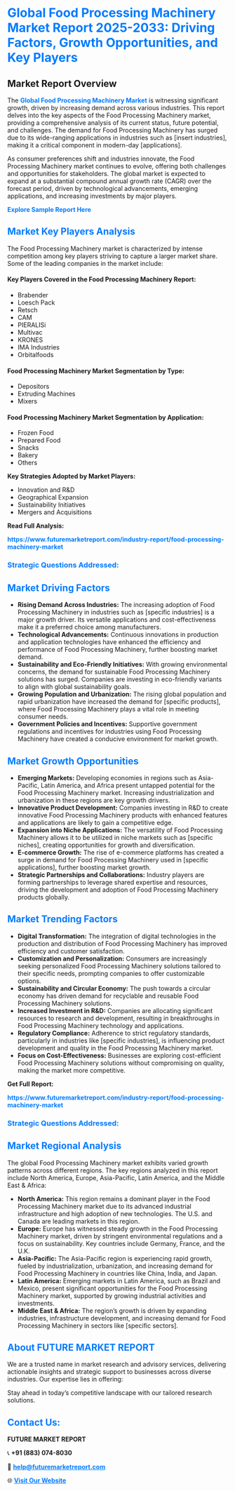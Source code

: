 <h1 style="color: #007BFF;">Global Food Processing Machinery Market Report 2025-2033: Driving Factors, Growth Opportunities, and Key Players</h1>

<section id="overview">
<h2>Market Report Overview</h2>
<p>The <a href="https://www.futuremarketreport.com/industry-report/food-processing-machinery-market" style="color: #007BFF; text-decoration: none;"><strong>Global Food Processing Machinery Market</strong></a> is witnessing significant growth, driven by increasing demand across various industries. This report delves into the key aspects of the Food Processing Machinery market, providing a comprehensive analysis of its current status, future potential, and challenges. The demand for Food Processing Machinery has surged due to its wide-ranging applications in industries such as [insert industries], making it a critical component in modern-day [applications].</p>
<p>As consumer preferences shift and industries innovate, the Food Processing Machinery market continues to evolve, offering both challenges and opportunities for stakeholders. The global market is expected to expand at a substantial compound annual growth rate (CAGR) over the forecast period, driven by technological advancements, emerging applications, and increasing investments by major players.</p>
</section>

<section id="overview">
<p><a href="https://www.futuremarketreport.com/request-sample/reportId=90254" style="color: #007BFF; text-decoration: none;"><strong>Explore Sample Report Here</strong></a></p>
</section>

<section id="key-players">
<h2 style="color: #007BFF;">Market Key Players Analysis</h2>
<p>The Food Processing Machinery market is characterized by intense competition among key players striving to capture a larger market share. Some of the leading companies in the market include:</p>
<h4>Key Players Covered in the Food Processing Machinery Report:</h4>
<ul><li>Brabender</li><li>Loesch Pack</li><li>Retsch</li><li>CAM</li><li>PIERALISi</li><li>Multivac</li><li>KRONES</li><li>IMA Industries</li><li>Orbitalfoods</li></ul>
<h4>Food Processing Machinery Market Segmentation by Type:</h4>
<ul><li>Depositors</li><li>Extruding Machines</li><li>Mixers</li></ul>

<h4>Food Processing Machinery Market Segmentation by Application:</h4>
<ul><li>Frozen Food</li><li>Prepared Food</li><li>Snacks</li><li>Bakery</li><li>Others</li></ul>
<p><strong>Key Strategies Adopted by Market Players:</strong></p>
<ul>
<li>Innovation and R&D</li>
<li>Geographical Expansion</li>
<li>Sustainability Initiatives</li>
<li>Mergers and Acquisitions</li>
</ul>
</section>

<section>
<p><strong>Read Full Analysis: </strong></p><a href="https://www.futuremarketreport.com/industry-report/food-processing-machinery-market" style="color: #007BFF; text-decoration: none;"><strong>https://www.futuremarketreport.com/industry-report/food-processing-machinery-market</strong></a>
<h3 style="color: #007BFF;">Strategic Questions Addressed:</h3>
</section>

<section id="driving-factors">
<h2 style="color: #007BFF;">Market Driving Factors</h2>
<ul>
<li><strong>Rising Demand Across Industries:</strong> The increasing adoption of Food Processing Machinery in industries such as [specific industries] is a major growth driver. Its versatile applications and cost-effectiveness make it a preferred choice among manufacturers.</li>
<li><strong>Technological Advancements:</strong> Continuous innovations in production and application technologies have enhanced the efficiency and performance of Food Processing Machinery, further boosting market demand.</li>
<li><strong>Sustainability and Eco-Friendly Initiatives:</strong> With growing environmental concerns, the demand for sustainable Food Processing Machinery solutions has surged. Companies are investing in eco-friendly variants to align with global sustainability goals.</li>
<li><strong>Growing Population and Urbanization:</strong> The rising global population and rapid urbanization have increased the demand for [specific products], where Food Processing Machinery plays a vital role in meeting consumer needs.</li>
<li><strong>Government Policies and Incentives:</strong> Supportive government regulations and incentives for industries using Food Processing Machinery have created a conducive environment for market growth.</li>
</ul>
</section>

<section id="growth-opportunities">
<h2 style="color: #007BFF;">Market Growth Opportunities</h2>
<ul>
<li><strong>Emerging Markets:</strong> Developing economies in regions such as Asia-Pacific, Latin America, and Africa present untapped potential for the Food Processing Machinery market. Increasing industrialization and urbanization in these regions are key growth drivers.</li>
<li><strong>Innovative Product Development:</strong> Companies investing in R&D to create innovative Food Processing Machinery products with enhanced features and applications are likely to gain a competitive edge.</li>
<li><strong>Expansion into Niche Applications:</strong> The versatility of Food Processing Machinery allows it to be utilized in niche markets such as [specific niches], creating opportunities for growth and diversification.</li>
<li><strong>E-commerce Growth:</strong> The rise of e-commerce platforms has created a surge in demand for Food Processing Machinery used in [specific applications], further boosting market growth.</li>
<li><strong>Strategic Partnerships and Collaborations:</strong> Industry players are forming partnerships to leverage shared expertise and resources, driving the development and adoption of Food Processing Machinery products globally.</li>
</ul>
</section>

<section id="trending-factors">
<h2 style="color: #007BFF;">Market Trending Factors</h2>
<ul>
<li><strong>Digital Transformation:</strong> The integration of digital technologies in the production and distribution of Food Processing Machinery has improved efficiency and customer satisfaction.</li>
<li><strong>Customization and Personalization:</strong> Consumers are increasingly seeking personalized Food Processing Machinery solutions tailored to their specific needs, prompting companies to offer customizable options.</li>
<li><strong>Sustainability and Circular Economy:</strong> The push towards a circular economy has driven demand for recyclable and reusable Food Processing Machinery solutions.</li>
<li><strong>Increased Investment in R&D:</strong> Companies are allocating significant resources to research and development, resulting in breakthroughs in Food Processing Machinery technology and applications.</li>
<li><strong>Regulatory Compliance:</strong> Adherence to strict regulatory standards, particularly in industries like [specific industries], is influencing product development and quality in the Food Processing Machinery market.</li>
<li><strong>Focus on Cost-Effectiveness:</strong> Businesses are exploring cost-efficient Food Processing Machinery solutions without compromising on quality, making the market more competitive.</li>
</ul>
</section>

<section>
<p><strong>Get Full Report: </strong></p><a href="https://www.futuremarketreport.com/industry-report/food-processing-machinery-market" style="color: #007BFF; text-decoration: none;"><strong>https://www.futuremarketreport.com/industry-report/food-processing-machinery-market</strong></a>
<h3 style="color: #007BFF;">Strategic Questions Addressed:</h3>
</section>


<section id="regional-analysis">
<h2 style="color: #007BFF;">Market Regional Analysis</h2>
<p>The global Food Processing Machinery market exhibits varied growth patterns across different regions. The key regions analyzed in this report include North America, Europe, Asia-Pacific, Latin America, and the Middle East & Africa:</p>
<ul>
<li><strong>North America:</strong> This region remains a dominant player in the Food Processing Machinery market due to its advanced industrial infrastructure and high adoption of new technologies. The U.S. and Canada are leading markets in this region.</li>
<li><strong>Europe:</strong> Europe has witnessed steady growth in the Food Processing Machinery market, driven by stringent environmental regulations and a focus on sustainability. Key countries include Germany, France, and the U.K.</li>
<li><strong>Asia-Pacific:</strong> The Asia-Pacific region is experiencing rapid growth, fueled by industrialization, urbanization, and increasing demand for Food Processing Machinery in countries like China, India, and Japan.</li>
<li><strong>Latin America:</strong> Emerging markets in Latin America, such as Brazil and Mexico, present significant opportunities for the Food Processing Machinery market, supported by growing industrial activities and investments.</li>
<li><strong>Middle East & Africa:</strong> The region’s growth is driven by expanding industries, infrastructure development, and increasing demand for Food Processing Machinery in sectors like [specific sectors].</li>
</ul>
</section>

<footer>
<h2 style="color: #007BFF;">About FUTURE MARKET REPORT</h2>
<p>We are a trusted name in market research and advisory services, delivering actionable insights and strategic support to businesses across diverse industries. Our expertise lies in offering:</p>

<p>Stay ahead in today’s competitive landscape with our tailored research solutions.</p>

<h2 style="color: #007BFF;">Contact Us:</h2>
<p><strong>FUTURE MARKET REPORT</strong></p>
<p>📞 <strong>+91 (883) 074-8030</strong></p>
<p>📧 <strong><a href="mailto:help@futuremarketreport.com" style="color: #007BFF;">help@futuremarketreport.com</a></strong></p>
<p>🌐 <strong><a href="https://www.futuremarketreport.com/" style="color: #007BFF;">Visit Our Website</a></strong></p>
</footer>